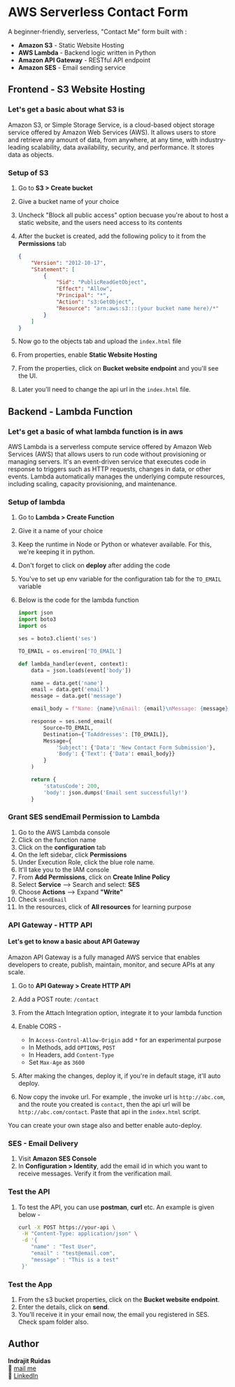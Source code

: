 # AWS Serverless Contact Form

A beginner-friendly, serverless, "Contact Me" form built with :
- **Amazon S3** - Static Website Hosting
- **AWS Lambda** - Backend logic written in Python
- **Amazon API Gateway** - RESTful API endpoint
- **Amazon SES** - Email sending service

## Frontend - S3 Website Hosting 

### Let's get a basic about what S3 is

Amazon S3, or Simple Storage Service, is a cloud-based object storage service offered by Amazon Web Services (AWS). It allows users to store and retrieve any amount of data, from anywhere, at any time, with industry-leading scalability, data availability, security, and performance. It stores data as objects.

### Setup of S3

1. Go to **S3 > Create bucket**
2. Give a bucket name of your choice
3. Uncheck "Block all public access" option becuase you're about to host a static website, and the users need access to its contents
4. After the bucket is created, add the following policy to it from the **Permissions** tab

    ```json
    {
        "Version": "2012-10-17",
        "Statement": [
            {
                "Sid": "PublicReadGetObject",
                "Effect": "Allow",
                "Principal": "*",
                "Action": "s3:GetObject",
                "Resource": "arn:aws:s3:::(your bucket name here)/*"
            }
        ]
    }
    ```

5. Now go to the objects tab and upload the `index.html` file
6. From properties, enable **Static Website Hosting**
7. From the properties, click on **Bucket website endpoint** and you'll see the UI. 
8. Later you'll need to change the api url in the `index.html` file.

## Backend - Lambda Function

### Let's get a basic of what lambda function is in aws

AWS Lambda is a serverless compute service offered by Amazon Web Services (AWS) that allows users to run code without provisioning or managing servers. It's an event-driven service that executes code in response to triggers such as HTTP requests, changes in data, or other events. Lambda automatically manages the underlying compute resources, including scaling, capacity provisioning, and maintenance.

### Setup of lambda

1. Go to **Lambda > Create Function**
2. Give it a name of your choice
3. Keep the runtime in Node or Python or whatever available. For this, we're keeping it in python.
4. Don't forget to click on **deploy** after adding the code
5. You've to set up env variable for the configuration tab for the `TO_EMAIL` variable
6. Below is the code for the lambda function

    ```python
    import json
    import boto3
    import os

    ses = boto3.client('ses')

    TO_EMAIL = os.environ['TO_EMAIL']

    def lambda_handler(event, context):
        data = json.loads(event['body'])

        name = data.get('name')
        email = data.get('email')
        message = data.get('message')

        email_body = f"Name: {name}\nEmail: {email}\nMessage: {message}"

        response = ses.send_email(
            Source=TO_EMAIL,
            Destination={'ToAddresses': [TO_EMAIL]},
            Message={
                'Subject': {'Data': 'New Contact Form Submission'},
                'Body': {'Text': {'Data': email_body}}
            }
        )

        return {
            'statusCode': 200,
            'body': json.dumps('Email sent successfully!')
        }
    ```

### Grant SES sendEmail Permission to Lambda

1. Go to the AWS Lambda console
2. Click on the function name
3. Click on the **configuration** tab
4. On the left sidebar, click **Permissions**
5. Under Execution Role, click the blue role name.
6. It'll take you to the IAM console
7. From **Add Permissions**, click on **Create Inline Policy**
8. Select **Service** --> Search and select: **SES**
9. Choose **Actions** --> Expand **"Write"**
10. Check `sendEmail`
11. In the resources, click of **All resources** for learning purpose

### API Gateway - HTTP API

#### Let's get to know a basic about API Gateway

Amazon API Gateway is a fully managed AWS service that enables developers to create, publish, maintain, monitor, and secure APIs at any scale.

1. Go to **API Gateway > Create HTTP API**
2. Add a POST route: `/contact`
3. From the Attach Integration option, integrate it to your lambda function
4. Enable CORS -
    - In `Access-Control-Allow-Origin` add `*` for an experimental purpose
    - In Methods, add `OPTIONS`, `POST`
    - In Headers, add `Content-Type`
    - Set `Max-Age` as `3600`

5. After making the changes, deploy it, if you're in default stage, it'll auto deploy.
6. Now copy the invoke url. For example , the invoke url is `http://abc.com`, and the route you created is `contact`, then the api url will be `http://abc.com/contact`. Paste that api in the `index.html` script.

You can create your own stage also and better enable auto-deploy.

### SES - Email Delivery

1. Visit **Amazon SES Console**
2. In **Configuration > Identity**, add the email id in which you want to receive messages. Verify it from the verification mail.

### Test the API

1. To test the API, you can use **postman**, **curl** etc. An example is given below -

    ```bash
    curl -X POST https://your-api \
     -H "Content-Type: application/json" \
     -d '{
        "name" : "Test User",
        "email" : "test@email.com",
        "message" : "This is a test"
     }'
    ```

### Test the App

1. From the s3 bucket properties, click on the **Bucket website endpoint**. 
2. Enter the details, click on **send**.
3. You'll receive it in your email now, the email you registered in SES. Check spam folder also.


## Author

**Indrajit Ruidas**  
📧 [mail me](mailto:indrajitruidas8436@yahoo.com)  
🔗 [LinkedIn](https://www.linkedin.com/in/indrajitruidas1225)